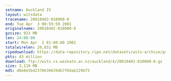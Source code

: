 ```yaml
---
setname: Auckland IV
layout: witsdata
tracename: 20010402-010000-0
end: Tue Apr  3 00:59:59 2001
originalname: 20010402-010000-0
gzsize: 923 MB
len: 24:00:00
start: Mon Apr  2 01:00:00 2001
totalwirelen: 20,831 MB
ripedownload: https://data-repository.ripe.net/datasets/wits-archive/pma/long/auck/4//20010402-010000-0.gz
pkts: 43 million
download: ftp://wits.cs.waikato.ac.nz/auckland/4/20010402-010000-0.gz
size: 3,119 MB
md5: d8e0e5b42370639639db7f0dab229bf5
---
```

